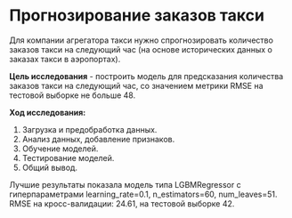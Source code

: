 # Прогнозирование заказов такси

Для компании агрегатора такси нужно спрогнозировать количество заказов такси на следующий час (на основе исторических данных о заказах такси в аэропортах).

**Цель исследования** - построить модель для предсказания количества заказов такси на следующий час, со значением метрики RMSE на тестовой выборке не больше 48.

**Ход исследования:**
1. Загрузка и предобработка данных.
2. Анализ данных, добавление признаков.
3. Обучение моделей.
4. Тестирование моделей.
5. Общий вывод.

Лучшие результаты показала модель типа LGBMRegressor с гиперпараметрами learning_rate=0.1, n_estimators=60, num_leaves=51. RMSE на кросс-валидации: 24.61, 
на тестовой выборке 42.

